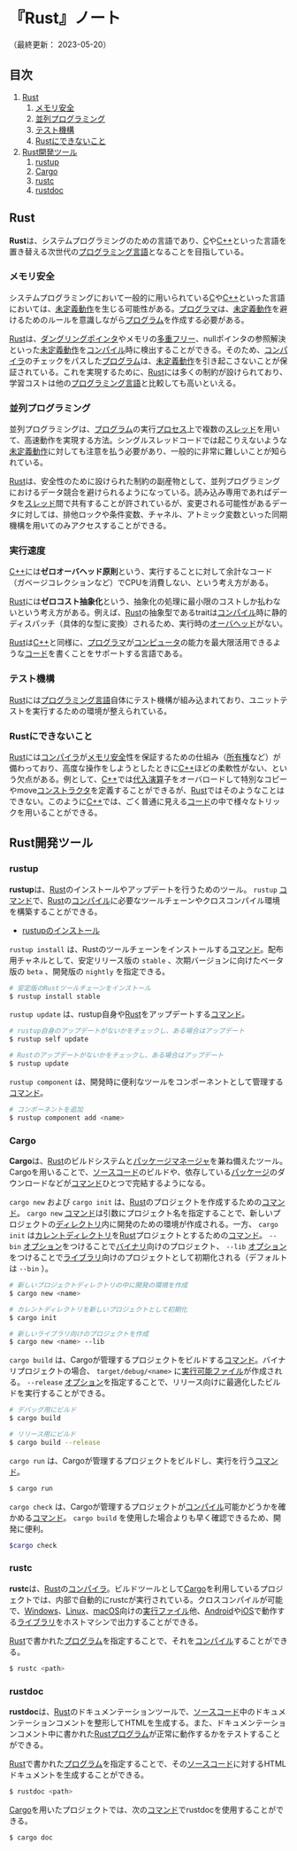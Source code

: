 # 『Rust』ノート

（最終更新： 2023-05-20）


## 目次
1. [Rust](#rust)
	1. [メモリ安全](#メモリ安全)
	1. [並列プログラミング](#並列プログラミング)
	1. [テスト機構](#テスト機構)
	1. [Rustにできないこと](#rustにできないこと)
1. [Rust開発ツール](#rust開発ツール)
	1. [rustup](#rustup)
	1. [Cargo](#cargo)
	1. [rustc](#rustc)
	1. [rustdoc](#rustdoc)


## Rust

**Rust**は、システムプログラミングのための言語であり、[C](../../../_/chapters/programming_language.md#c言語)や[C++](../../../_/chapters/programming_language.md#c)といった言語を置き替える次世代の[プログラミング言語](../../../_/chapters/programming.md#プログラミング言語)となることを目指している。

### メモリ安全

システムプログラミングにおいて一般的に用いられている[C](../../../_/chapters/programming_language.md#c言語)や[C++](../../../_/chapters/programming_language.md#c)といった言語においては、[未定義動作](../../../_/chapters/programming.md#未定義動作)を生じる可能性がある。[プログラマ](../../../_/chapters/programming.md#プログラマ)は、[未定義動作](../../../_/chapters/programming.md#未定義動作)を避けるためのルールを意識しながら[プログラム](../../../_/chapters/programming.md#プログラム)を作成する必要がある。

[Rust](#rust)は、[ダングリングポインタ](../../../_/chapters/memory_management.md#ダングリングポインタ)やメモリの[多重フリー](../../../_/chapters/memory_management.md#ダブルフリー)、nullポインタの参照解決といった[未定義動作](../../../_/chapters/programming.md#未定義動作)を[コンパイル](../../../../basics/information_theory/_/chapters/compiler_theory.md#コンパイル)時に検出することができる。そのため、[コンパイラ](../../../../basics/information_theory/_/chapters/compiler_theory.md#コンパイラ)のチェックをパスした[プログラム](../../../_/chapters/programming.md#プログラム)は、[未定義動作](../../../_/chapters/programming.md#未定義動作)を引き起こさないことが保証されている。これを実現するために、[Rust](#rust)には多くの制約が設けられており、学習コストは他の[プログラミング言語](../../../_/chapters/programming.md#プログラミング言語)と比較しても高いといえる。

### 並列プログラミング

並列プログラミングは、[プログラム](../../../_/chapters/programming.md#プログラム)の実行[プロセス](../../../../computer/software/_/chapters/operating_system.md#プロセス)上で複数の[スレッド](../../../../computer/software/_/chapters/operating_system.md#スレッド)を用いて、高速動作を実現する方法。シングルスレッドコードでは起こりえないような[未定義動作](../../../_/chapters/programming.md#未定義動作)に対しても注意を払う必要があり、一般的に非常に難しいことが知られている。

[Rust](#rust)は、安全性のために設けられた制約の副産物として、並列プログラミングにおけるデータ競合を避けられるようになっている。読み込み専用であればデータを[スレッド](../../../../computer/software/_/chapters/operating_system.md#スレッド)間で共有することが許されているが、変更される可能性があるデータに対しては、排他ロックや条件変数、チャネル、アトミック変数といった同期機構を用いてのみアクセスすることができる。

### 実行速度

[C++](../../../_/chapters/programming_language.md#c)には**ゼロオーバヘッド原則**という、実行することに対して余計なコード（ガベージコレクションなど）でCPUを消費しない、という考え方がある。

[Rust](#rust)には**ゼロコスト抽象化**という、抽象化の処理に最小限のコストしか払わないという考え方がある。例えば、[Rust](#rust)の抽象型であるtraitは[コンパイル](../../../../basics/information_theory/_/chapters/compiler_theory.md#コンパイル)時に静的ディスパッチ（具体的な型に変換）されるため、実行時の[オーバヘッド](../../../../system/_/chapters/system_performance_evaluation.md#オーバヘッド)がない。

[Rust](#rust)は[C++](../../../_/chapters/programming_language.md#c)と同様に、[プログラマ](../../../_/chapters/programming.md#プログラマ)が[コンピュータ](../../../../computer/_/chapters/computer.md#コンピュータ)の能力を最大限活用できるような[コード](../../../_/chapters/programming.md#ソースコード)を書くことをサポートする言語である。

### テスト機構

[Rust](#rust)には[プログラミング言語](../../../_/chapters/progamming.md#プログラミング言語)自体にテスト機構が組み込まれており、ユニットテストを実行するための環境が整えられている。

### Rustにできないこと

[Rust](#rust)には[コンパイラ](../../../../basics/information_theory/_/chapters/compiler_theory.md#コンパイラ)が[メモリ安全](#メモリ安全)性を保証するための仕組み（[所有権](./ownership_and_move.md#所有権)など）が備わっており、高度な操作をしようとしたときに[C++](../../../_/chapters/programming_language.md#c)ほどの柔軟性がない、という欠点がある。例として、[C++](../../../_/chapters/programming_language.md#c)では[代入演算](../../../_/chapters/operation.md#代入演算)子をオーバロードして特別なコピーやmove[コンストラクタ](../../../_/chapters/object_oriented.md#コンストラクタ)を定義することができるが、[Rust](#rust)ではそのようなことはできない。このように[C++](../../../_/chapters/programming_language.md#c)では、ごく普通に見える[コード](../../../_/chapters/programming.md#ソースコード)の中で様々なトリックを用いることができる。


## Rust開発ツール

### rustup

**rustup**は、[Rust](#rust)のインストールやアップデートを行うためのツール。 `rustup` [コマンド](../../../../computer/linux/_/chapters/basic_command.md#コマンド)で、[Rust](#rust)の[コンパイル](../../../../basics/information_theory/_/chapters/compiler_theory.md#コンパイル)に必要なツールチェーンやクロスコンパイル環境を構築することができる。

- [rustupのインストール](https://rustup.rs/)

`rustup install` は、Rustのツールチェーンをインストールする[コマンド](../../../../computer/linux/_/chapters/basic_command.md#コマンド)。配布用チャネルとして、安定リリース版の `stable` 、次期バージョンに向けたベータ版の `beta` 、開発版の `nightly` を指定できる。

```sh
# 安定版のRustツールチェーンをインストール
$ rustup install stable
```

`rustup update` は、rustup自身や[Rust](#rust)をアップデートする[コマンド](../../../../computer/linux/_/chapters/basic_command.md#コマンド)。

```sh
# rustup自身のアップデートがないかをチェックし、ある場合はアップデート
$ rustup self update

# Rustのアップデートがないかをチェックし、ある場合はアップデート
$ rustup update
```

`rustup component` は、開発時に便利なツールをコンポーネントとして管理する[コマンド](../../../../computer/linux/_/chapters/basic_command.md#コマンド)。

```sh
# コンポーネントを追加
$ rustup component add <name>
```

### Cargo

**Cargo**は、[Rust](#rust)のビルドシステムと[パッケージマネージャ](../../../../computer/software/_/chapters/package.md#パッケージマネージャ)を兼ね備えたツール。Cargoを用いることで、[ソースコード](../../../_/chapters/programming.md#ソースコード)のビルドや、依存している[パッケージ](../../../../computer/software/_/chapters/package.md#パッケージ)のダウンロードなどが[コマンド](../../../../computer/linux/_/chapters/basic_command.md#コマンド)ひとつで完結するようになる。

`cargo new` および `cargo init` は、[Rust](#rust)のプロジェクトを作成するための[コマンド](../../../../computer/linux/_/chapters/basic_command.md#コマンド)。 `cargo new` [コマンド](../../../../computer/linux/_/chapters/basic_command.md#コマンド)は引数にプロジェクト名を指定することで、新しいプロジェクトの[ディレクトリ](../../../../computer/software/_/chapters/file_system.md#ディレクトリ)内に開発のための環境が作成される。一方、 `cargo init` は[カレントディレクトリ](../../../../computer/software/_/chapters/file_system.md#カレントディレクトリ)を[Rust](#rust)プロジェクトとするための[コマンド](../../../../computer/linux/_/chapters/basic_command.md#コマンド)。 `--bin` [オプション](../../../../computer/linux/_/chapters/basic_command.md#オプション)をつけることで[バイナリ](../../../../basics/_/chapters/computer_and_number.md#バイナリ)向けのプロジェクト、 `--lib` [オプション](../../../../computer/linux/_/chapters/basic_command.md#オプション)をつけることで[ライブラリ](../../../../computer/software/_/chapters/package.md#ライブラリ)向けのプロジェクトとして初期化される（デフォルトは `--bin` ）。

```sh
# 新しいプロジェクトディレクトリの中に開発の環境を作成
$ cargo new <name>

# カレントディレクトリを新しいプロジェクトとして初期化
$ cargo init

# 新しいライブラリ向けのプロジェクトを作成
$ cargo new <name> --lib
```

`cargo build` は、Cargoが管理するプロジェクトをビルドする[コマンド](../../../../computer/linux/_/chapters/basic_command.md#コマンド)。バイナリプロジェクトの場合、 `target/debug/<name>` に[実行可能ファイル](../../../../computer/software/_/chapters/file_system.md#実行ファイル)が作成される。 `--release` [オプション](../../../../computer/linux/_/chapters/basic_command.md#オプション)を指定することで、リリース向けに最適化したビルドを実行することができる。

```sh
# デバッグ用にビルド
$ cargo build

# リリース用にビルド
$ cargo build --release
```

`cargo run` は、Cargoが管理するプロジェクトをビルドし、実行を行う[コマンド](../../../../computer/linux/_/chapters/basic_command.md#コマンド)。

```sh
$ cargo run
```

`cargo check` は、Cargoが管理するプロジェクトが[コンパイル](../../../../basics/information_theory/_/chapters/compiler_theory.md#コンパイル)可能かどうかを確かめる[コマンド](../../../../computer/linux/_/chapters/basic_command.md#コマンド)。 `cargo build` を使用した場合よりも早く確認できるため、開発に便利。

```sh
$cargo check
```

### rustc

**rustc**は、[Rust](#rust)の[コンパイラ](../../../../basics/information_theory/_/chapters/compiler_theory.md#コンパイラ)。ビルドツールとして[Cargo](#cargo)を利用しているプロジェクトでは、内部で自動的にrustcが実行されている。クロスコンパイルが可能で、[Windows](../../../../computer/software/_/chapters/operating_system.md#windows)、[Linux](../../../../computer/software/_/chapters/operating_system.md#linux)、[macOS](../../../../computer/software/_/chapters/operating_system.md#macos)向けの[実行ファイル](../../../../computer/software/_/chapters/file_system.md#実行ファイル)他、[Android](../../../../computer/software/_/chapters/operating_system.md#android)や[iOS](../../../../computer/software/_/chapters/operating_system.md#ios)で動作する[ライブラリ](../../../../computer/software/_/chapters/package.md#ライブラリ)をホストマシンで出力することができる。

[Rust](#rust)で書かれた[プログラム](../../../_/chapters/programming.md#プログラム)を指定することで、それを[コンパイル](../../../../basics/information_theory/_/chapters/compiler_theory.md#コンパイル)することができる。

```sh
$ rustc <path>
```

### rustdoc

**rustdoc**は、[Rust](#rust)のドキュメンテーションツールで、[ソースコード](../../../_/chapters/programming.md#ソースコード)中のドキュメンテーションコメントを整形してHTMLを生成する。また、ドキュメンテーションコメント中に書かれた[Rust](#rust)[プログラム](../../../_/chapters/programming.md#プログラム)が正常に動作するかをテストすることができる。

[Rust](#rust)で書かれた[プログラム](../../../_/chapters/programming.md#プログラム)を指定することで、その[ソースコード](../../../_/chapters/programming.md#ソースコード)に対するHTMLドキュメントを生成することができる。

```sh
$ rustdoc <path>
```

[Cargo](#cargo)を用いたプロジェクトでは、次の[コマンド](../../../../computer/linux/_/chapters/basic_command.md#コマンド)でrustdocを使用することができる。

```sh
$ cargo doc
```
